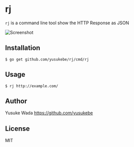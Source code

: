 # rj

`rj` is a command line tool show the HTTP Response as JSON

![Screenshot](https://user-images.githubusercontent.com/10682/140741605-7ae52cdf-e5c3-4c72-9cb7-78e7dbc7c3ea.png)


## Installation

```
$ go get github.com/yusukebe/rj/cmd/rj
```

## Usage

```
$ rj http://example.com/
```

## Author

Yusuke Wada <https://github.com/yusukebe>

## License

MIT